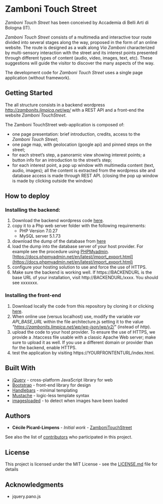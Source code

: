 # Zamboni Touch Street

*Zamboni Touch Street* has been conceived by Accademia di Belli Arti di Bologna (IT).

*Zamboni Touch Street* consists of a multimedia and interactive tour route divided into several stages along the way, proposed in the form of an online website.
The route is designed as a walk along *Via Zamboni* characterized by multi-sensory interaction with the street and its interest points presented through different types of content (audio, video, images, text, etc). These suggestions will guide the visitor to discover the many aspects of the way.

The development code for *Zamboni Touch Street* uses a single page application (without framework).

## Getting Started

The all structure consists in a backend wordpress *http://zambonits.limpica.net/wp/* with a REST API and a front-end the website *Zamboni TouchStreet*.

The Zamboni TouchStreet web-application is composed of:
- one page presentation: brief introduction, credits, access to the *Zamboni Touch Street*;
- one page map, with geolocation (google api) and pinned steps on the street;
- for each street’s step, a panoramic view showing interest points; a button info for an introduction to the street’s step;
- for each interest point, a pop up window with multimedia content (text, audio, images); all the content is extracted from the wordpress site and database access is made through REST API. (closing the pop up window is made by clicking outside the window)

## How to deploy

### Installing the backend:

1. Download the backend wordpress code [here](http://zambonits.limpica.net/wp.zip).
2. copy it to a Php web server folder with the following requirements:
    - PHP Version 7.0.27
    - MySQL server 5.1.73
3. download the dump of the database from [here](https://github.com/cpicardlimpens/zambonits_backend)
4. load the dump into the database server of your host provider. For example see the procedure using [PHPMyadmin](https://codex.wordpress.org/phpMyAdmin). [https://docs.phpmyadmin.net/en/latest/import_export.html](https://docs.phpmyadmin.net/en/latest/import_export.html)
5. configure your hosting solution to use and force the use of HTTPS.
6. Make sure the backend is working well. If https://BACKENDURL is the base URL of your installation, visit http://BACKENDURL/xxxx. You should see xxxxxxx.

### Installing the front-end

1. Download locally the code from this repository by cloning it or clicking [here](https://github.com/cpicardlimpens/zambonits_onepageapp).
2. When online use (versus localhost) use, modify the variable *var API_BASE_URL* within the file architecture.js setting it to the value  *"https://zambonits.limpica.net/wp/wp-json/wp/v2/"* (instead of *http*).
3. upload the code to your host provider. To ensure the use of HTTPS, we provide a .htaccess file usable with a classic Apache Web server; make sure to upload it as well. If you use a different domain or provider than for the backend, enable HTTPS.
4. test the application by visiting https://YOURFRONTENTURL/index.html.






<!--These instructions will get you a copy of the project up and running on your local machine for development and testing purposes. See deployment for notes on how to deploy the project on a live system.--

### Prerequisites

What things you need to install the software and how to install them

```
Give examples
```

### Installing

A step by step series of examples that tell you have to get a development env running

Say what the step will be

```
Give the example
```

And repeat

```
until finished
```

End with an example of getting some data out of the system or using it for a little demo

## Running the tests

Explain how to run the automated tests for this system

### Break down into end to end tests

Explain what these tests test and why

```
Give an example
```

### And coding style tests

Explain what these tests test and why

```
Give an example
```

## Deployment

Add additional notes about how to deploy this on a live system
-->

## Built With

* [jQuery](http://ajax.googleapis.com/ajax/libs/jquery/2.1.1/jquery.min.js) - cross-platform JavaScript library for web
* [Bootstrap](bootstrap/dist/js/bootstrap.min.js) - front-end library for design
* [Handlebars](https://handlebarsjs.com/) - minimal templating
* [Mustache](https://github.com/janl/mustache.js/) - logic-less template syntax
* [imagesloaded](https://github.com/desandro/imagesloaded/blob/master/README.md) - to detect when images have been loaded


## Authors

* **Cécile Picard-Limpens** - *Initial work* - [ZamboniTouchStreet](https://github.com/cpicardlimpens/ZamboniTouchStreet)

See also the list of [contributors](https://github.com/cpicardlimpens/ZamboniTouchStreet/graphs/contributors) who participated in this project.

## License

This project is licensed under the MIT License - see the [LICENSE.md](LICENSE.md) file for details

## Acknowledgments

* jquery.pano.js
